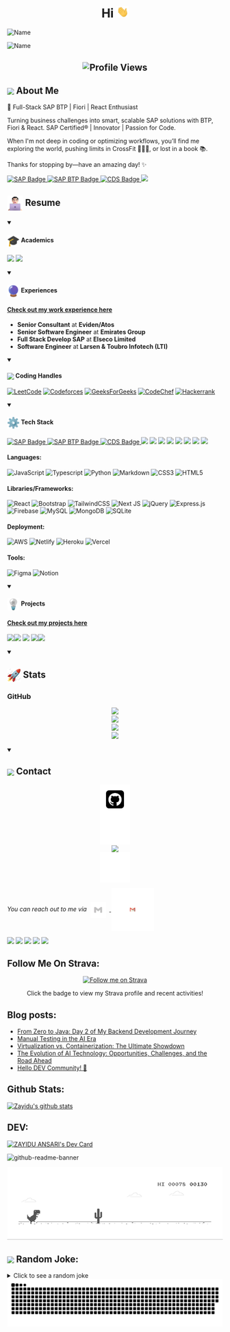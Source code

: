<!-- ### Hi there 👋 -->

<h1 align="center">Hi <img src="https://github.com/zayidu/zayidu/blob/assets/icons/Hi.gif" width="28px"/></h2>

![Name](https://github.com/zayidu/zayidu/blob/assets/images/Zayidu_Hi.gif)

![Name](https://github.com/zayidu/zayidu/blob/assets/images/Zayidu_Salut_v2.gif)

<h2 align="center">
  <img src="https://komarev.com/ghpvc/?username=zayidu&color=dc143c&style=for-the-badge" alt="Profile Views" style="height:21px;">
</h2>

## <img align ='center' src="https://i.giphy.com/media/v1.Y2lkPTc5MGI3NjExdjh2dDM4bDhyYzM5NmppaHJ6dG56Mmh3bTkyanFkdWRvZ3R1cGoycSZlcD12MV9pbnRlcm5hbF9naWZfYnlfaWQmY3Q9ZQ/LOnt6uqjD9OexmQJRB/giphy.gif" width="37" /> About Me

🚀 Full-Stack SAP BTP | Fiori | React Enthusiast

Turning business challenges into smart, scalable SAP solutions with BTP, Fiori & React. SAP Certified® | Innovator | Passion for Code.

When I'm not deep in coding or optimizing workflows, you’ll find me exploring the world, pushing limits in CrossFit 🏋🏼🚴, or lost in a book 📚.

Thanks for stopping by—have an amazing day! ✨

<a href="https://www.sap.com/" target="_blank">
    <img src="https://img.shields.io/badge/SAP-Blue?style=for-the-badge&logo=sap&logoColor=white" alt="SAP Badge">
</a>

<a href="https://www.sap.com/products/business-technology-platform.html" target="_blank">
    <img src="https://img.shields.io/badge/SAP%20BTP-430098?style=for-the-badge&logo=sap&logoColor=white" alt="SAP BTP Badge">
</a>

<a href="https://help.sap.com/docs/SAP_ABAP_PLATFORM/abap-core-data-services-cds" target="_blank">
    <img src="https://img.shields.io/badge/CDS%20(Core%20Data%20Services)-green?style=for-the-badge&logo=sap&logoColor=white" alt="CDS Badge">
</a>
<a href="https://reactjs.org/" target="_blank"><img src="https://img.shields.io/badge/react%20-%2320232a.svg?&style=for-the-badge&logo=react&logoColor=%2361DAFB" ></a> 

<h2> <img align="center" src="https://github.com/zayidu/zayidu/blob/assets/icons/about.png" width="37" /> Resume</h2>

 <details open>
  <summary><h4> <img align="center" src="https://github.com/zayidu/zayidu/blob/assets/icons/academics.gif"  width="29"/> Academics</h2></summary>

  <span><img src="https://img.shields.io/badge/Bachelor of Technology/ Engineering-EEE'2015-1877F2?style=for-the-badge"></span>
  <span><img src="https://img.shields.io/badge/GPA-7.95/10.0-EFEEE9?style=for-the-badge"></span>
</details>

 <details open>
  <summary><h4> <img align="center" src="https://github.com/zayidu/zayidu/blob/assets/icons/experience.gif"  width="29"/> Experiences</h2></summary>

  #### <a href="https://zayidu.github.io/portfolio/#overallExperience">Check out my work experience here</a>

- **Senior Consultant** at **Eviden/Atos**
- **Senior Software Engineer** at **Emirates Group**
- **Full Stack Develop SAP** at **Elseco Limited**
- **Software Engineer** at **Larsen & Toubro Infotech (LTI)**
</details>
  
<details open>
  <summary><h4> <img align="center" src="https://user-images.githubusercontent.com/74038190/216122041-518ac897-8d92-4c6b-9b3f-ca01dcaf38ee.png"  width="29"/> Coding Handles</h2></summary>

  [![LeetCode](https://img.shields.io/badge/LeetCode-000000?style=for-the-badge&logo=LeetCode&logoColor=#d16c06)](https://www.leetcode.com/zayidu)
  [![Codeforces](https://img.shields.io/badge/Codeforces-445f9d?style=for-the-badge&logo=Codeforces&logoColor=white)](https://codeforces.com/profile/zayidu)
  [![GeeksForGeeks](https://img.shields.io/badge/GeeksforGeeks-gray?style=for-the-badge&logo=geeksforgeeks&logoColor=35914c)](https://auth.geeksforgeeks.org/user/zayidu/practice)
  [![CodeChef](https://img.shields.io/badge/CodeChef-%23964B00.svg?style=for-the-badge&logo=CodeChef&logoColor=white)](https://www.codechef.com/users/zayidu)
  [![Hackerrank](https://img.shields.io/badge/-Hackerrank-2EC866?style=for-the-badge&logo=HackerRank&logoColor=white)](https://www.hackerrank.com/profile/zayidu)
</details>


<details open>
  <summary><h4> <img align="center" src="https://github.com/zayidu/zayidu/blob/assets/icons/techstack.gif"  width="29"/> Tech Stack</h2></summary>

<a href="https://www.sap.com/" target="_blank">
    <img src="https://img.shields.io/badge/SAP-Blue?style=for-the-badge&logo=sap&logoColor=white" alt="SAP Badge">
</a>

<a href="https://www.sap.com/products/business-technology-platform.html" target="_blank">
    <img src="https://img.shields.io/badge/SAP%20BTP-430098?style=for-the-badge&logo=sap&logoColor=white" alt="SAP BTP Badge">
</a>

<a href="https://help.sap.com/docs/SAP_ABAP_PLATFORM/abap-core-data-services-cds" target="_blank">
    <img src="https://img.shields.io/badge/CDS%20(Core%20Data%20Services)-green?style=for-the-badge&logo=sap&logoColor=white" alt="CDS Badge">
</a>
<a href="https://reactjs.org/" target="_blank"><img src="https://img.shields.io/badge/react%20-%2320232a.svg?&style=for-the-badge&logo=react&logoColor=%2361DAFB" ></a>   <a href="https://developer.mozilla.org/en-US/docs/Web/JavaScript" target="_blank"><img src="https://img.shields.io/badge/javascript%20-%23323330.svg?&style=for-the-badge&logo=javascript&logoColor=%23F7DF1E" ></a>   <a href="https://www.sap.com/index.html" target="_blank"><img src="https://img.shields.io/badge/SAP%20-fff.svg?&style=for-the-badge&logo=sap&logoColor=%fff" ></a>   <a href="https://developer.mozilla.org/en-US/docs/Web/HTML" target="_blank"><img src="https://img.shields.io/badge/html5%20-%23E34F26.svg?&style=for-the-badge&logo=html5&logoColor=white" ></a>   <a href="https://developer.mozilla.org/en-US/docs/Web/CSS" target="_blank"><img src="https://img.shields.io/badge/css3%20-%231572B6.svg?&style=for-the-badge&logo=css3&logoColor=white" ></a>   <a href="https://getbootstrap.com/" target="_blank"><img src="https://img.shields.io/badge/bootstrap%20-%23563D7C.svg?&style=for-the-badge&logo=bootstrap&logoColor=white" ></a>   <a href="https://git-scm.com/" target="_blank"><img src="https://img.shields.io/badge/git%20-%23F05033.svg?&style=for-the-badge&logo=git&logoColor=white" /></a>   <a href="https://code.visualstudio.com/" target="_blank"><img src="http://img.shields.io/badge/-VS%20Code-000000?style=for-the-badge&logo=Visual-studio-code&logoColor=blue" ></a>


  #### Languages:
  ![JavaScript](https://img.shields.io/badge/javascript-%23323330.svg?style=for-the-badge&logo=javascript&logoColor=%23F7DF1E) 
  ![Typescript](https://img.shields.io/badge/TypeScript-007ACC?style=for-the-badge&logo=typescript&logoColor=white)
  ![Python](https://img.shields.io/badge/python-3670A0?style=for-the-badge&logo=python&logoColor=ffdd54) 
  ![Markdown](https://img.shields.io/badge/markdown-%23000000.svg?style=for-the-badge&logo=markdown&logoColor=white) 
  ![CSS3](https://img.shields.io/badge/css3-%231572B6.svg?style=for-the-badge&logo=css3&logoColor=white) 
  ![HTML5](https://img.shields.io/badge/html5-%23E34F26.svg?style=for-the-badge&logo=html5&logoColor=white)

  #### Libraries/Frameworks:
  ![React](https://img.shields.io/badge/react-%2320232a.svg?style=for-the-badge&logo=react&logoColor=%2361DAFB) 
  ![Bootstrap](https://img.shields.io/badge/bootstrap-%23563D7C.svg?style=for-the-badge&logo=bootstrap&logoColor=white) 
  ![TailwindCSS](https://img.shields.io/badge/tailwindcss-%2338B2AC.svg?style=for-the-badge&logo=tailwind-css&logoColor=white) 
  ![Next JS](https://img.shields.io/badge/Next-black?style=for-the-badge&logo=next.js&logoColor=white) 
  ![jQuery](https://img.shields.io/badge/jquery-%230769AD.svg?style=for-the-badge&logo=jquery&logoColor=white) 
  ![Express.js](https://img.shields.io/badge/ExpressJS-black?style=for-the-badge&logo=three.js&logoColor=white) 
  ![Firebase](https://img.shields.io/badge/firebase-%23039BE5.svg?style=for-the-badge&logo=firebase) 
  ![MySQL](https://img.shields.io/badge/mysql-%2300f.svg?style=for-the-badge&logo=mysql&logoColor=white) 
  ![MongoDB](https://img.shields.io/badge/MongoDB-%234ea94b.svg?style=for-the-badge&logo=mongodb&logoColor=white) 
  ![SQLite](https://img.shields.io/badge/sqlite-%2307405e.svg?style=for-the-badge&logo=sqlite&logoColor=white)

  #### Deployment:
  ![AWS](https://img.shields.io/badge/AWS-%23FF9900.svg?style=for-the-badge&logo=amazon-aws&logoColor=white) 
  ![Netlify](https://img.shields.io/badge/netlify-%23000000.svg?style=for-the-badge&logo=netlify&logoColor=#00C7B7) 
  ![Heroku](https://img.shields.io/badge/heroku-%23430098.svg?style=for-the-badge&logo=heroku&logoColor=white) 
  ![Vercel](https://img.shields.io/badge/vercel-%23000000.svg?style=for-the-badge&logo=vercel&logoColor=white) 

  #### Tools:
  ![Figma](https://img.shields.io/badge/figma-%23F24E1E.svg?style=for-the-badge&logo=figma&logoColor=white) 
  ![Notion](https://img.shields.io/badge/Notion-%23000000.svg?style=for-the-badge&logo=notion&logoColor=white)
</details>
 
 <details open>
  <summary><h4> <img align="center" src="https://github.com/zayidu/zayidu/blob/assets/icons/projects.gif"  width="29"/> Projects</h2></summary>

  #### <a href="https://zayidu.github.io/portfolio/#projects">Check out my projects here</a>
  <span> <img src="https://img.shields.io/badge/React-20232A?style=for-the-badge&logo=react&logoColor=61DAFB"><img src="https://img.shields.io/badge/Node.js-%2343853D.svg?style=for-the-badge&logo=node.js&logoColor=white"> <img src="https://img.shields.io/badge/MongoDB-%234ea94b.svg?style=for-the-badge&logo=mongodb&logoColor=white"> <img src="https://img.shields.io/badge/Python-3670A0?style=for-the-badge&logo=python&logoColor=ffdd54"><img src="https://img.shields.io/badge/Amazon_AWS-232F3E?style=for-the-badge&logo=amazon-aws&logoColor=white"></span>  
</details>

<details open>
  <summary><h2> <img align="center" src="https://github.com/zayidu/zayidu/blob/assets/icons/stats.gif"  width="32"/> Stats</h2></summary>

  <!-- ### Leetcode
  <div align="center">
  <a href="https://leetcode.com/zayidu">
  <img height="316" src="https://leetcard.jacoblin.cool/zayidu?theme=dark&font=Ubuntu&cache=14400&ext=contest&sheets=https://gist.githubusercontent.com/zayidu/5e715e284c89cace8f5fa09f7fb930b8/raw/ec0be570f114124b1a2156a660d67baa0ab5639d/leetcode_stats_card.css" alt="Binary Solver Leetcode Stats"/>
  </a>
 </div> -->


  <!-- ### Codeforces
  <div align="center">
    <a href="https://codeforces.com/profile/zayidu">
      <img height="316" src="https://codeforces-readme-stats.vercel.app/api/card?username=zayidu&theme=github_dark&force_username=true&border_color=404040" alt="Binary Solver Codeforces Stats"/>
    </a>
  </div> -->
  
  ### GitHub
  <div align="center">

   ![](https://github-readme-stats.vercel.app/api?username=zayidu&theme=tokyonight&hide_border=false&include_all_commits=true&count_private=false)<br/>
   ![](https://github-readme-streak-stats.herokuapp.com/?user=zayidu&theme=tokyonight&hide_border=false)<br/>
   ![](https://github-readme-stats.vercel.app/api/top-langs/?username=zayidu&theme=tokyonight&hide_border=false&include_all_commits=true&count_private=false&layout=compact)<br/>
   ![](https://github-readme-activity-graph.vercel.app/graph?username=zayidu&theme=tokyo-night)

  </div>
</details>

<details open>
  <summary><h2> <img align ='center' src='https://i.giphy.com/media/v1.Y2lkPTc5MGI3NjExaGtqdDdwN2oyNWJ4czlncHBkamJxaHcxYmVmcXY3a3I3MjRmYjBrbCZlcD12MV9pbnRlcm5hbF9naWZfYnlfaWQmY3Q9ZQ/kmUvauX8TMWg0OsqKW/giphy.gif' width ='37' /> Contact</h2></summary>

<div style="display: flex; flex-direction: column; justify-content: center; align-items: center; ">
  <a href="https://github.com/zayidu">
    <img align="center" src="https://github.com/zayidu/zayidu/blob/assets/icons/Github.gif" width="70"/>
  </a>
  <a href="https://www.linkedin.com/in/zayidu/">
    <img align="center" src="https://github.com/zayidu/zayidu/blob/assets/icons/Linkedin.gif" width="70"/>
  </a>
  <a href="https://www.reddit.com/user/zayidu/">
    <img align="center" src="https://i.giphy.com/media/v1.Y2lkPTc5MGI3NjExMTQ4aTJ5N3FtODF6a2c4ZTR6c2s2NW1ibjhueHRlYmRmOHJ4am5tZiZlcD12MV9pbnRlcm5hbF9naWZfYnlfaWQmY3Q9Zw/ubh3VFjesM5ZZ6FaqE/giphy.gif" width="70"/>
  </a>
  <a href="https://www.quora.com/profile/Zayidu">
    <img align="center" src="https://github.com/zayidu/zayidu/blob/assets/icons/Quora.gif" width="70"/>
  </a>
</div>

</details>

<p> 
 <i>You can reach out to me via</i> 
 &nbsp;<img align="center" src="https://github.com/zayidu/zayidu/blob/assets/icons/Contact.gif"  width="37"/>
&nbsp;<a href="mailto:zayidu11@gmail.com">
     <img align="center" src="https://github.com/zayidu/zayidu/blob/assets/icons/Gmail.gif"  width="100"/>
 </a>
</p>

<a href="mailto:zayidu11@gmail.com" target="_blank"><img src="https://img.shields.io/badge/zayidu11@gmail.com-%23D14836.svg?&style=for-the-badge&logo=gmail&logoColor=white" ></a>   <a href="https://www.instagram.com/zayidu/" target="_blank"><img src="https://img.shields.io/badge/@zayidu-%23E4405F.svg?&style=for-the-badge&logo=instagram&logoColor=white"></a>   <a  href="https://www.linkedin.com/in/zayidu/" target="_blank"><img src="https://img.shields.io/badge/Zayidu A-%230077B5.svg?&style=for-the-badge&logo=linkedin&logoColor=white" ></a>   <a href="https://medium.com/@zayidu" target="_blank"><img src="https://img.shields.io/badge/@zayidu-%2312100E.svg?&style=for-the-badge&logo=medium&logoColor=white"></a>
<a href="https://zayidu.github.io/portfolio/" target="_blank"><img src="https://img.shields.io/badge/-zayidu.github.io/portfolio-blue"></img></a>


## Follow Me On Strava:

<div align="center">
  <!-- Strava badge -->
  <a href="https://www.strava.com/athletes/32322110" target="_blank">
    <img src="https://img.shields.io/badge/Strava-Follow%20me%20on%20Strava-orange?style=for-the-badge&logo=strava&logoColor=white" alt="Follow me on Strava">
  </a>
  <p>Click the badge to view my Strava profile and recent activities!</p>
</div>

## Blog posts:
<!-- # Blog posts -->

<!-- BLOG-POST-LIST:START -->
- [From Zero to Java: Day 2 of My Backend Development Journey](https://dev.to/chandana_prabhakar/from-zero-to-java-day-2-of-my-backend-development-journey-4go6)
- [Manual Testing in the AI Era](https://dev.to/pooja_shyam_643fff420b3a8/manual-testing-in-the-ai-era-2273)
- [Virtualization vs. Containerization: The Ultimate Showdown](https://dev.to/raj_singhal/virtualization-vs-containerization-the-ultimate-showdown-gij)
- [The Evolution of AI Technology: Opportunities, Challenges, and the Road Ahead](https://dev.to/keya_khatun_b0884129bc101/the-evolution-of-ai-technology-opportunities-challenges-and-the-road-ahead-1a89)
- [Hello DEV Community! 👋](https://dev.to/miteshdhabekar/hello-dev-community-1bno)
<!-- BLOG-POST-LIST:END -->

<!-- **zayidu/zayidu** is a ✨ _special_ ✨ repository because its `README.md` (this file) appears on your GitHub profile.

Here are some ideas to get you started: -->

 <!-- ### Profile Views :<br>
  <img src="https://profile-counter.glitch.me/zayidu/count.svg" /> -->


## Github Stats:

[![Zayidu's github stats](https://github-readme-stats.vercel.app/api?username=zayidu&show_icons=true&title_color=03fc90&icon_color=03fc90&text_color=03fc90&bg_color=002b19)](https://github.com/zayidu/github-readme-stats)


## DEV:
<!-- DEVCARD -->
<!-- https://app.daily.dev/devcard -->
<!-- https://daily.dev/blog/adding-the-daily-devcard-to-your-github-profile?utm_source=webapp&utm_medium=devcard&utm_campaign=devcardguide&utm_id=inapp -->

<a href="https://app.daily.dev/zayidu"><img src="https://api.daily.dev/devcards/v2/VG0uBq4mZ.png?r=dy2" width="356" alt="ZAYIDU ANSARI's Dev Card"/></a>

<!-- <a href="https://app.daily.dev/zayidu"><img src="https://github.com/zayidu/zayidu/blob/assets/images/devcard.png" width="356" alt="Zayidu's Dev Card"/></a> -->

![github-readme-banner](https://githubcard.rajaryan.work/user/zayidu)

[![](https://github.com/zayidu/zayidu/blob/assets/images/dino.gif)](#)

## <img align ='center' src='https://media2.giphy.com/media/UQDSBzfyiBKvgFcSTw/giphy.gif?cid=ecf05e47p3cd513axbek3f56ti3jzizq8hincw20jauyyfyw&rid=giphy.gif' width ='37' /> Random Joke: 

<details>
  <summary>Click to see a random joke</summary>
  <div align="center">
   
  ![Jokes Card](https://readme-jokes.vercel.app/api?theme=halloween)
  
  </div>
</details>

<div align="center">
  <picture>
    <source media="(prefers-color-scheme: dark)" srcset="https://github.com/zayidu/zayidu/blob/assets/images/github-contribution-grid-snake-dark.svg">
    <source media="(prefers-color-scheme: light)" srcset="https://github.com/zayidu/zayidu/blob/assets/images/github-contribution-grid-snake.svg">
    <img alt="github contribution grid snake animation" src="https://github.com/zayidu/zayidu/blob/assets/images/github-contribution-grid-snake.svg">
  </picture>
</div>
